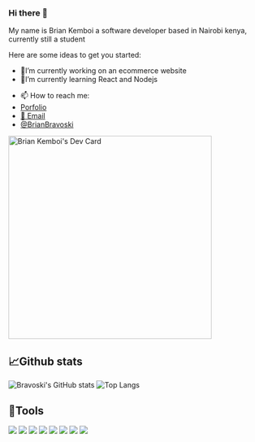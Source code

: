 ### Hi there 👋
My name is Brian Kemboi a software developer based in Nairobi kenya, currently still a student


<!--**BrianBravoski/BrianBravoski** is a ✨ _special_ ✨ repository because its `README.md` (this file) appears on your GitHub profile.-->

Here are some ideas to get you started:

- 🔭I’m currently working on an ecommerce website
- 🌱I’m currently learning React and Nodejs 
<!-- 👯 I’m looking to collaborate on ...
- 🤔 I’m looking for help with ...
- 💬 Ask me about ...-->
- 📫 How to reach me: 
- [Porfolio](https://kemboidev.netlify.app)
- [📧 Email ](brianbravoski28@gmail.com)
-  [@BrianBravoski](https://twitter.com/Kemboi_Bravoski)
<!--- 😄 Pronouns: ...
- ⚡ Fun fact: ... -->
<a href="https://app.daily.dev/kemboi"><img src="https://api.daily.dev/devcards/27368fdeab0c474e9aa18e108643b34d.png?r=l5p" width="400" alt="Brian Kemboi's Dev Card"/></a>

## 📈Github stats

![Bravoski's GitHub stats](https://github-readme-stats.vercel.app/api?username=BrianBravoski&include_all_commits=true&show_icons=true&theme=tokyonight&line_height=30)
![Top Langs](https://github-readme-stats.vercel.app/api/top-langs/?username=BrianBravoski&theme=tokyonight&langs_count=5)


## 🔨Tools

![](https://img.shields.io/badge/OS-Linux-informational?style=flat&logo=linux&logoColor=white&color=2bbc8a)
![](https://img.shields.io/badge/Code-Python-informational?style=flat&logo=python&logoColor=white&color=2bbc8a)
![](https://img.shields.io/badge/Code-JavaScript-informational?style=flat&logo=javascript&logoColor=white&color=2bbc8a)
![](https://img.shields.io/badge/Code-HTML-informational?style=flat&logo=html5&logoColor=white&color=2bbc8a)
![](https://img.shields.io/badge/Code-CSS-informational?style=flat&logo=css3&logoColor=white&color=2bbc8a)
![](https://img.shields.io/badge/Code-React-informational?style=flat&logo=react&logoColor=white&color=2bbc8a)
![](https://img.shields.io/badge/Code-Django-informational?style=flat&logo=django&logoColor=white&color=2bbc8a)
![](https://img.shields.io/badge/Code-Typescript-informational?style=flat&logo=typescript&logoColor=white&color=2bbc8a)
